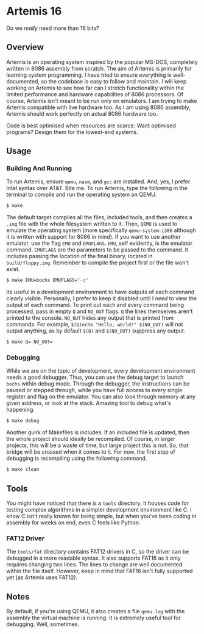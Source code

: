 # Artemis 16

Do we *really* need more than 16 bits?

## Overview

Artemis is an operating system inspired by the popular MS-DOS, completely written in 8086 assembly from scratch. The aim of Artemis is primarily for learning system programming. I have tried to ensure everything is well-documented, so the codebase is easy to follow and maintain. I will keep working on Artemis to see how far can I stretch functionality within the limited performance and hardware capabilities of 8086 processors. Of course, Artemis isn't meant to be run only on emulators. I am trying to make Artemis compatible with live hardware too. As I am using 8086 assembly, Artemis should work perfectly on actual 8086 hardware too. 

Code is best optimised when resources are scarce. Want optimised programs? Design them for the lowest-end systems.

## Usage

### Building And Running

To run Artemis, ensure `qemu`, `nasm`, and `gcc` are installed. And, yes, I prefer Intel syntax over AT&T. Bite me. To run Artemis, type the following in the terminal to compile and run the operating system on QEMU. 

```bash
$ make
```

The default target compiles all the files, included tools, and then creates a `.img` file with the whole filesystem written to it. Then, `QEMU` is used to emulate the operating system (more specifically `qemu-system-i386` although it is written with support for 8086 in mind). If you want to use another emulator, use the flag `EMU` and `EMUFLAGS`. `EMU`, self evidently, is the emulator command. `EMUFLAGS` are the parameters to be passed to the command. It includes passing the location of the final binary, located in `build/floppy.img`. Remember to compile the project first or the file won't exist.

```bash
$ make EMU=bochs EMUFLAGS="-q"
```

Its useful in a development environment to have outputs of each command clearly visible. Personally, I prefer to keep it disabled until I *need* to view the output of each command. To print out each and every command being processed, pass in empty `Q` and `NO_OUT` flags. `Q` the lines themselves aren't printed to the console. `NO_OUT` hides any output that is printed from commands. For example, `$(Q)echo "Hello, world!" $(NO_OUT)` will not output anything, as by default `$(Q)` and `$(NO_OUT)` suppress any output.

```bash
$ make Q= NO_OUT=
```

### Debugging

While we are on the topic of development, every development environment needs a good debugger. Thus, you can use the debug target to launch `bochs` within debug mode. Through the debugger, the instructions can be paused or stepped through, while you have full access to every single register and flag on the emulator. You can also look through memory at any given address, or look at the stack. Amazing tool to debug what's happening.

```bash
$ make debug
```

Another quirk of Makefiles is includes. If an included file is updated, then the whole project should ideally be recompiled. Of course, in larger projects, this will be a waste of time, but large project this is not. So, that bridge will be crossed when it comes to it. For now, the first step of debugging is recompiling using the following command.

```bash
$ make clean
```
## Tools

You might have noticed that there is a `tools` directory. It houses code for testing complex algorithms in a simpler development environment like C. I know C isn't really known for being simple, but when you've been coding in assembly for weeks on end, even C feels like Python.

### FAT12 Driver

The `tools/fat` directory contains FAT12 drivers in C, so the driver can be debugged in a more readable syntax. It also supports FAT16 as it only requires changing two lines. The lines to change are well documented within the file itself. However, keep in mind that FAT16 isn't fully supported yet (as Artemis uses FAT12).

## Notes

By default, if you're using QEMU, it also creates a file `qemu.log` with the assembly the virtual machine is running. It is extremely useful tool for debugging. Well, sometimes.
